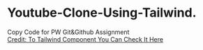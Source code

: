# Youtube-Clone-Using-Tailwind.
Copy Code for PW Git&Github Assignment  
[Credit: To Tailwind Component You Can Check It Here](https://tailwindcomponents.com/component/youtube-clone)
